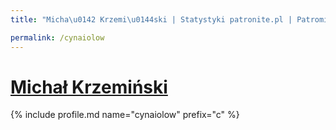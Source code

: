 ```yaml
---
title: "Micha\u0142 Krzemi\u0144ski | Statystyki patronite.pl | Patromierz"

permalink: /cynaiolow
---
```


# [Michał Krzemiński](https://patronite.pl/cynaiolow)

{% include profile.md name="cynaiolow" prefix="c" %}

